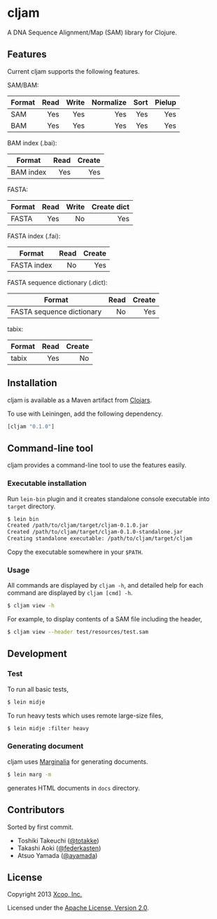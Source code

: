 # cljam

A DNA Sequence Alignment/Map (SAM) library for Clojure.

## Features

Current cljam supports the following features.

SAM/BAM:

| Format | Read | Write | Normalize | Sort | Pielup |
| ------ | ---: | ----: | --------: | ---: | -----: |
| SAM    |  Yes |   Yes |       Yes |  Yes |    Yes |
| BAM    |  Yes |   Yes |       Yes |  Yes |    Yes |

BAM index (.bai):

| Format     | Read | Create |
| ---------- | ---: | -----: |
| BAM index  |  Yes |    Yes |

FASTA:

| Format | Read | Write | Create dict |
| ------ | ---: | ----: | ----------: |
| FASTA  |  Yes |    No |         Yes |

FASTA index (.fai):

| Format      | Read | Create |
| ----------- | ---: | -----: |
| FASTA index |   No |    Yes |

FASTA sequence dictionary (.dict):

| Format                    | Read | Create |
| ------------------------- | ---: | -----: |
| FASTA sequence dictionary |   No |    Yes |

tabix:

| Format | Read | Create |
| ------ | ---: | -----: |
| tabix  |  Yes |     No |

## Installation

cljam is available as a Maven artifact from [Clojars][clojars].

To use with Leiningen, add the following dependency.

```clojure
[cljam "0.1.0"]
```

## Command-line tool

cljam provides a command-line tool to use the features easily.

### Executable installation

Run `lein-bin` plugin and it creates standalone console executable into `target` directory.

```bash
$ lein bin
Created /path/to/cljam/target/cljam-0.1.0.jar
Created /path/to/cljam/target/cljam-0.1.0-standalone.jar
Creating standalone executable: /path/to/cljam/target/cljam
```

Copy the executable somewhere in your `$PATH`.

### Usage

All commands are displayed by `cljam -h`, and detailed help for each command are displayed by `cljam [cmd] -h`.

```bash
$ cljam view -h
```

For example, to display contents of a SAM file including the header,

```bash
$ cljam view --header test/resources/test.sam
```

## Development

### Test

To run all basic tests,

```bash
$ lein midje
```

To run heavy tests which uses remote large-size files,

```bash
$ lein midje :filter heavy
```

### Generating document

cljam uses [Marginalia][marginalia] for generating documents.

```bash
$ lein marg -m
```

generates HTML documents in `docs` directory.

## Contributors

Sorted by first commit.

- Toshiki Takeuchi ([@totakke](https://github.com/totakke))
- Takashi Aoki ([@federkasten](https://github.com/federkasten))
- Atsuo Yamada ([@ayamada](https://github.com/ayamada))

## License

Copyright 2013 [Xcoo, Inc.][xcoo]

Licensed under the [Apache License, Version 2.0][apache-license-2.0].

[clojars]: https://clojars.org/cljam
[marginalia]: http://gdeer81.github.io/marginalia/
[xcoo]: http://www.xcoo.jp/
[apache-license-2.0]: http://www.apache.org/licenses/LICENSE-2.0.html
